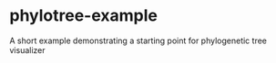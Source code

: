 # phylotree-example

A short example demonstrating a starting point for phylogenetic tree visualizer
